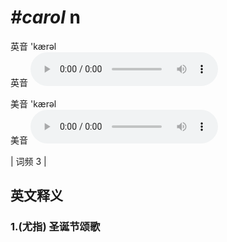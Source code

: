 # ***\#carol*** n
英音 'kærəl  
英音
<audio src="./media/carol1.aac" controls="controls"></audio>

美音 'kærəl  
美音
<audio src="./media/carol2.aac" controls="controls"></audio>



| 词频 3 |  

英文释义
---
### 1.**(尤指) 圣诞节颂歌**  


